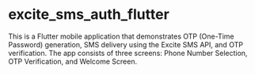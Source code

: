 # excite_sms_auth_flutter
 This is a Flutter mobile application that demonstrates OTP (One-Time Password) generation, SMS delivery using the Excite SMS API, and OTP verification. The app consists of three screens: Phone Number Selection, OTP Verification, and Welcome Screen.
